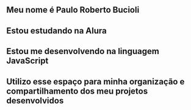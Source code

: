 ## **Meu nome é Paulo Roberto Bucioli**
## Estou estudando na Alura
## Estou me desenvolvendo na linguagem JavaScript
## Utilizo esse espaço para minha organização e compartilhamento dos meu projetos desenvolvidos

<!--
**paulobucioli/paulobucioli** is a ✨ _special_ ✨ repository because its `README.md` (this file) appears on your GitHub profile.

Here are some ideas to get you started:

- 🔭 I’m currently working on ...
- 🌱 I’m currently learning ...
- 👯 I’m looking to collaborate on ...
- 🤔 I’m looking for help with ...
- 💬 Ask me about ...
- 📫 How to reach me: ...
- 😄 Pronouns: ...
- ⚡ Fun fact: ...
-->
